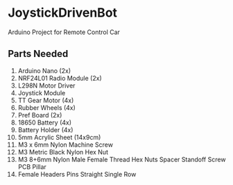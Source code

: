 # JoystickDrivenBot
Arduino Project for Remote Control Car

## Parts Needed

1. Arduino Nano (2x)
2. NRF24L01 Radio Module (2x)
3. L298N Motor Driver
4. Joystick Module
5. TT Gear Motor (4x)
6. Rubber Wheels (4x)
7. Pref Board (2x)
8. 18650 Battery (4x)
9. Battery Holder (4x)
10. 5mm Acrylic Sheet (14x9cm)
11. M3 x 6mm Nylon Machine Screw
12. M3 Metric Black Nylon Hex Nut
13. M3 8+6mm Nylon Male Female Thread Hex Nuts Spacer Standoff Screw PCB Pillar
14. Female Headers Pins Straight Single Row
